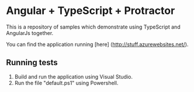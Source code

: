 Angular + TypeScript + Protractor
=================================

This is a repository of samples which demonstrate using TypeScript and AngularJs together.

You can find the application running [here] (http://stuff.azurewebsites.net/).

Running tests
-------------
1. Build and run the application using Visual Studio.
2. Run the file "default.ps1" using Powershell.
